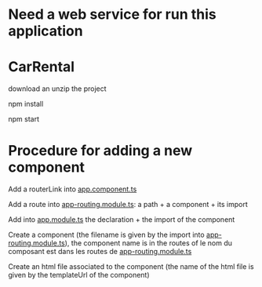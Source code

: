 # Need a web service for run this application

# CarRental

download an unzip the project

npm install

npm start


# Procedure for adding a new component

Add a routerLink into <a href="https://github.com/charroux/CarRental/blob/master/src/app/app.component.ts">app.component.ts</a>

Add a route into <a href="https://github.com/charroux/CarRental/blob/master/src/app/app-routing.module.ts">app-routing.module.ts</a>: a path + a component + its import

Add into <a href="https://github.com/charroux/CarRental/blob/master/src/app/app.module.ts">app.module.ts</a> the declaration + the import of the component

Create a component (the filename is given by the import into <a href="https://github.com/charroux/CarRental/blob/master/src/app/app-routing.module.ts">app-routing.module.ts</a>), the component name is in the routes of le  nom du composant est dans les routes de <a href="https://github.com/charroux/CarRental/blob/master/src/app/app-routing.module.ts">app-routing.module.ts</a>

Create an html file associated to the component (the name of the html file is given by the templateUrl of the component)
